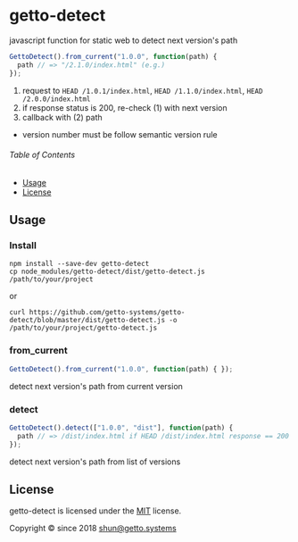 # getto-detect

javascript function for static web to detect next version's path

```js
GettoDetect().from_current("1.0.0", function(path) {
  path // => "/2.1.0/index.html" (e.g.)
});
```

1. request to `HEAD /1.0.1/index.html`, `HEAD /1.1.0/index.html`, `HEAD /2.0.0/index.html`
1. if response status is 200, re-check (1) with next version
1. callback with (2) path

- version number must be follow semantic version rule


###### Table of Contents

- [Usage](#Usage)
- [License](#License)


<a id="Usage"></a>
## Usage

### Install

```
npm install --save-dev getto-detect
cp node_modules/getto-detect/dist/getto-detect.js /path/to/your/project
```

or

```
curl https://github.com/getto-systems/getto-detect/blob/master/dist/getto-detect.js -o /path/to/your/project/getto-detect.js
```

### from_current

```js
GettoDetect().from_current("1.0.0", function(path) { });
```

detect next version's path from current version

### detect

```js
GettoDetect().detect(["1.0.0", "dist"], function(path) {
  path // => /dist/index.html if HEAD /dist/index.html response == 200
});
```

detect next version's path from list of versions


<a id="License"></a>
## License

getto-detect is licensed under the [MIT](LICENSE) license.

Copyright &copy; since 2018 shun@getto.systems
